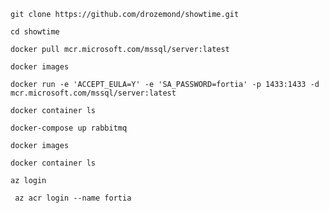 ```
git clone https://github.com/drozemond/showtime.git
```
```
cd showtime
```
```
docker pull mcr.microsoft.com/mssql/server:latest
```
```
docker images
```
```
docker run -e 'ACCEPT_EULA=Y' -e 'SA_PASSWORD=fortia' -p 1433:1433 -d mcr.microsoft.com/mssql/server:latest
```
```
docker container ls
```
```
docker-compose up rabbitmq 
```
```
docker images
```
```
docker container ls
```
```
az login
```
```
 az acr login --name fortia
```
